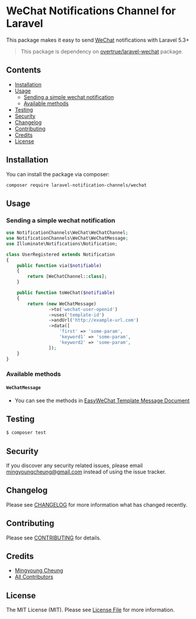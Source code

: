 # WeChat Notifications Channel for Laravel

This package makes it easy to send [WeChat](https://www.wechat.com) notifications with Laravel 5.3+

> This package is dependency on [overtrue/laravel-wechat](https://github.com/overtrue/laravel-wechat) package.

## Contents

- [Installation](#installation)
- [Usage](#usage)
    - [Sending a simple wechat notification](#sending-a-simple-wechat-notification)
    - [Available methods](#available-methods)
- [Testing](#testing)
- [Security](#security)
- [Changelog](#changelog)
- [Contributing](#contributing)
- [Credits](#credits)
- [License](#license)

## Installation

You can install the package via composer:

``` bash
composer require laravel-notification-channels/wechat
```


## Usage

### Sending a simple wechat notification

``` php
use NotificationChannels\WeChat\WeChatChannel;
use NotificationChannels\WeChat\WeChatMessage;
use Illuminate\Notifications\Notification;

class UserRegistered extends Notification
{
    public function via($notifiable)
    {
        return [WeChatChannel::class];
    }

    public function toWeChat($notifiable)
    {
        return (new WeChatMessage)
                ->to('wechat-user-openid')
                ->uses('template-id')
                ->andUrl('http://example-url.com')
                ->data([
                    'first' => 'some-param',
                    'keyword1' => 'some-param',
                    'keyword2' => 'some-param',
                ]);
    }
}
```



### Available methods

#### `WeChatMessage`

- You can see the methods in [EasyWeChat Template Message Document](https://easywechat.org/en/docs/notice.html#Chained-Method-usage)


## Testing

``` bash
$ composer test
```

## Security

If you discover any security related issues, please email mingyoungcheung@gmail.com instead of using the issue tracker.

## Changelog

Please see [CHANGELOG](CHANGELOG.md) for more information what has changed recently.

## Contributing

Please see [CONTRIBUTING](CONTRIBUTING.md) for details.

## Credits

- [Mingyoung Cheung](https://github.com/mingyoung)
- [All Contributors](../../contributors)

## License

The MIT License (MIT). Please see [License File](LICENSE.md) for more information.
